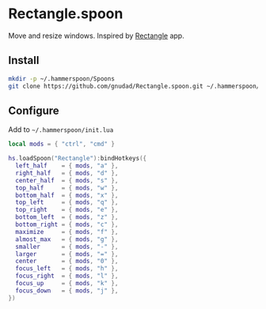 # Rectangle.spoon

Move and resize windows.
Inspired by [Rectangle](https://github.com/rxhanson/Rectangle) app.

## Install
```bash
mkdir -p ~/.hammerspoon/Spoons
git clone https://github.com/gnudad/Rectangle.spoon.git ~/.hammerspoon/Spoons/Rectangle.spoon
```

## Configure
Add to `~/.hammerspoon/init.lua`
```lua
local mods = { "ctrl", "cmd" }

hs.loadSpoon("Rectangle"):bindHotkeys({
  left_half    = { mods, "a" },
  right_half   = { mods, "d" },
  center_half  = { mods, "s" },
  top_half     = { mods, "w" },
  bottom_half  = { mods, "x" },
  top_left     = { mods, "q" },
  top_right    = { mods, "e" },
  bottom_left  = { mods, "z" },
  bottom_right = { mods, "c" },
  maximize     = { mods, "f" },
  almost_max   = { mods, "g" },
  smaller      = { mods, "-" },
  larger       = { mods, "=" },
  center       = { mods, "0" },
  focus_left   = { mods, "h" },
  focus_right  = { mods, "l" },
  focus_up     = { mods, "k" },
  focus_down   = { mods, "j" },
})
```
